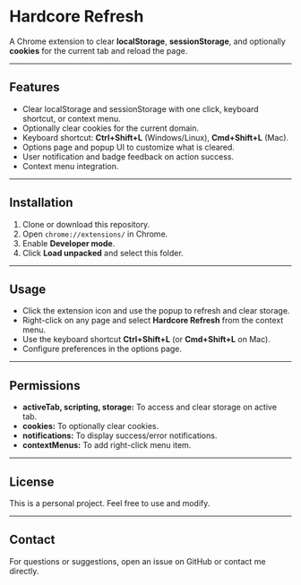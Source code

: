 # Hardcore Refresh

A Chrome extension to clear **localStorage**, **sessionStorage**, and optionally **cookies** for the current tab and reload the page.

---

## Features

- Clear localStorage and sessionStorage with one click, keyboard shortcut, or context menu.
- Optionally clear cookies for the current domain.
- Keyboard shortcut: **Ctrl+Shift+L** (Windows/Linux), **Cmd+Shift+L** (Mac).
- Options page and popup UI to customize what is cleared.
- User notification and badge feedback on action success.
- Context menu integration.

---

## Installation

1. Clone or download this repository.
2. Open `chrome://extensions/` in Chrome.
3. Enable **Developer mode**.
4. Click **Load unpacked** and select this folder.

---

## Usage

- Click the extension icon and use the popup to refresh and clear storage.
- Right-click on any page and select **Hardcore Refresh** from the context menu.
- Use the keyboard shortcut **Ctrl+Shift+L** (or **Cmd+Shift+L** on Mac).
- Configure preferences in the options page.

---

## Permissions

- **activeTab, scripting, storage:** To access and clear storage on active tab.
- **cookies:** To optionally clear cookies.
- **notifications:** To display success/error notifications.
- **contextMenus:** To add right-click menu item.

---

## License

This is a personal project. Feel free to use and modify.

---

## Contact

For questions or suggestions, open an issue on GitHub or contact me directly.
